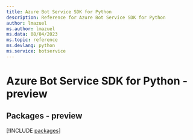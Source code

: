 ```yaml
---
title: Azure Bot Service SDK for Python
description: Reference for Azure Bot Service SDK for Python
author: lmazuel
ms.author: lmazuel
ms.data: 08/04/2023
ms.topic: reference
ms.devlang: python
ms.service: botservice
---
```

# Azure Bot Service SDK for Python - preview
## Packages - preview
[!INCLUDE [packages](bot-service-index.md)]